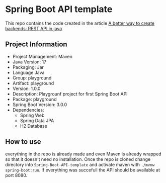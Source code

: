 # Spring Boot API template

This repo contains the code created in the article <a href="https://boccarusso.com/post/a-better-way-to-create-backends-rest-api-in-java">A better way to create backends: REST API in java</a>

## Project Information

- Project Management: Maven
- Java Version: 17
- Packaging: Jar
- Language Java
- Group: playground
- Artifact: playground
- Version: 1.0.0
- Description: Playgrounf project for first Spring Boot API
- Package: playground
- Spring Boot Version: 3.0.0
- Dependencies:
    - Spring Web
    - Spring Data JPA
    - H2 Database

## How to use

everything in the repo is already made and even Maven is already wrapped so that it doesn't need no installation.
Once the repo is cloned change directory into `Spring-Boot-API-template` and activate maven with `./mvnw spring-boot:run`.
If everything was succefull the API should be available at port 8080.
